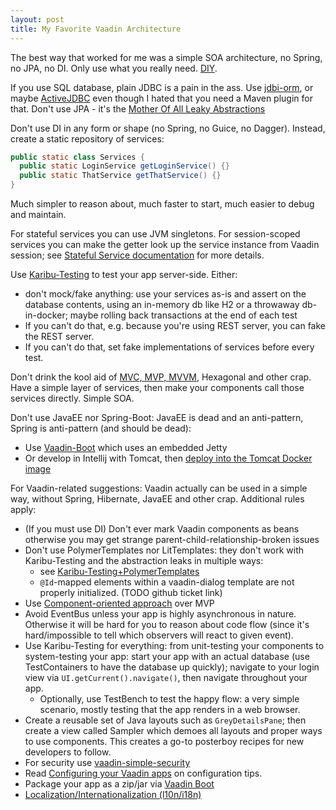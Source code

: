 ```yaml
---
layout: post
title: My Favorite Vaadin Architecture
---
```


The best way that worked for me was a simple SOA architecture,
no Spring, no JPA, no DI. Only use what you really need. [DIY](../frameworkless-diy/).

If you use SQL database, plain JDBC is a pain in the ass. Use [jdbi-orm](https://gitlab.com/mvysny/jdbi-orm),
or maybe [ActiveJDBC](https://javalite.io/activejdbc) even though I hated that you need a Maven plugin for that.
Don't use JPA - it's the [Mother Of All Leaky Abstractions](../java-antipatterns/)

Don't use DI in any form or shape (no Spring, no Guice, no Dagger). Instead, create a static repository of services:

```java
public static class Services {
  public static LoginService getLoginService() {}
  public static ThatService getThatService() {}
}
```

Much simpler to reason about, much faster to start, much easier to debug and maintain.

For stateful services you can use JVM singletons. For session-scoped services you can
make the getter look up the service instance from Vaadin session; see [Stateful Service documentation](https://github.com/mvysny/vaadin-boot#services)
for more details.

Use [Karibu-Testing](https://github.com/mvysny/karibu-testing/) to test your app server-side.
Either:

* don't mock/fake anything: use your services as-is and assert on the database contents, using
  an in-memory db like H2 or a throwaway db-in-docker; maybe rolling back transactions at the end of each test
* If you can't do that, e.g. because you're using REST server, you can fake the REST server.
* If you can't do that, set fake implementations of services before every test.

Don't drink the kool aid of [MVC, MVP, MVVM](../mvc-mvp-mvvm-no-thanks/), Hexagonal
and other crap. Have a simple layer of services, then make your components call those
services directly. Simple SOA.

Don't use JavaEE nor Spring-Boot: JavaEE is dead and an anti-pattern, Spring is anti-pattern (and should be dead):

* Use [Vaadin-Boot](../vaadin-boot/) which uses an embedded Jetty
* Or develop in Intellij with Tomcat, then [deploy into the Tomcat Docker image](../Launch-your-Vaadin-on-Kotlin-app-quickly-in-cloud/)

For Vaadin-related suggestions: Vaadin actually can be used in a simple way, without Spring, Hibernate, JavaEE
and other crap. Additional rules apply:

* (If you must use DI) Don't ever mark Vaadin components as beans otherwise you may get strange parent-child-relationship-broken issues
* Don't use PolymerTemplates nor LitTemplates: they don't work with Karibu-Testing and
  the abstraction leaks in multiple ways:
    * see [Karibu-Testing+PolymerTemplates](https://github.com/mvysny/karibu-testing/tree/master/karibu-testing-v10#polymer-templates--lit-templates)
    * `@Id`-mapped elements within a vaadin-dialog template are not properly initialized. (TODO github ticket link)
* Use [Component-oriented approach](../component-oriented-programming/) over MVP
* Avoid EventBus unless your app is highly asynchronous in nature. Otherwise it will be hard
  for you to reason about code flow (since it's hard/impossible to tell which observers will react to given event).
* Use Karibu-Testing for everything: from unit-testing your components to system-testing your app:
  start your app with an actual database (use TestContainers to have the database up quickly); navigate to your login view via `UI.getCurrent().navigate()`,
  then navigate throughout your app.
  * Optionally, use TestBench to test the happy flow: a very simple scenario, mostly testing
    that the app renders in a web browser.
* Create a reusable set of Java layouts such as `GreyDetailsPane`; then create a view called Sampler which
  demoes all layouts and proper ways to use components. This creates a go-to posterboy recipes
  for new developers to follow.
* For security use [vaadin-simple-security](https://github.com/mvysny/vaadin-simple-security)
* Read [Configuring your Vaadin apps](https://github.com/mvysny/vaadin-boot#configuration) on
  configuration tips.
* Package your app as a zip/jar via [Vaadin Boot](https://github.com/mvysny/vaadin-boot)
* [Localization/Internationalization (l10n/i18n)](../vaadin-localization/)
